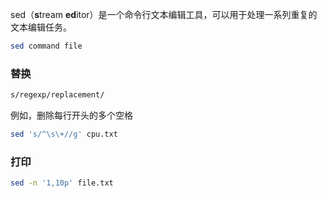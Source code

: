 sed（**s**tream **ed**itor）是一个命令行文本编辑工具，可以用于处理一系列重复的文本编辑任务。

```bash
sed command file
```

### 替换

```bash
s/regexp/replacement/
```

例如，删除每行开头的多个空格

```bash
sed 's/^\s\+//g' cpu.txt
```

### 打印

```bash
sed -n '1,10p' file.txt
```

